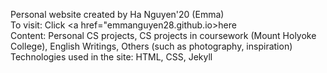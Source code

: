Personal website created by Ha Nguyen'20 (Emma)<br />
To visit: Click <a href="emmanguyen28.github.io>here</a> <br/>
Content: Personal CS projects, CS projects in coursework (Mount Holyoke College), English Writings, Others (such as photography, inspiration)<br />
Technologies used in the site: HTML, CSS, Jekyll <br />
